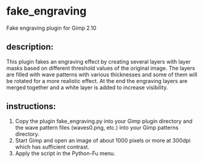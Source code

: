 # fake_engraving
Fake engraving plugin for Gimp 2.10

description:
------------
This plugin fakes an engraving effect by creating several layers with layer masks
based on different threshold values of the original image. The layers are filled 
with wave patterns with various thicknesses and some of them will be rotated
for a more realistic effect. At the end the engraving layers are merged together
and a white layer is added to increase visibility.

instructions:
-------------
1) Copy the plugin fake_engraving.py into your Gimp plugin directory and the wave pattern files (waves0.png, etc.) into your Gimp patterns directory.
2) Start Gimp and open an image of about 1000 pixels or more at 300dpi which has sufficient contrast.
3) Apply the script in the Python-Fu menu.
